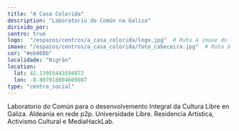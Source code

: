 ```yaml
---
title: "A Casa Colorida"
description: "Laboratorio do Común na Galiza"
dirixido_por:
centro: true
logo:  "/espazos/centros/a_casa_colorida/logo.jpg"  # Ruta á imaxe do logo
imaxe: "/espazos/centros/a_casa_colorida/foto_cabeceira.jpg"  # Ruta á imaxe de fondo
cor: "#eb008b"
localidade: "Nigrán"
location:
  lat: 42.13955443594872
  lon: -8.807018804609987
type: "centro_social"
---
```

Laboratorio do Común para o desenvolvemento Integral da Cultura Libre en Galiza. Aldeanía en rede p2p. Universidade Libre. Residencia Artística, Activismo Cultural e MediaHackLab.
